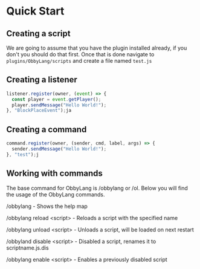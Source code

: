 # Quick Start

## Creating a script

We are going to assume that you have the plugin installed already, if you don't you should do that first. Once that is done navigate to `plugins/ObbyLang/scripts` and create a file named `test.js`

## Creating a listener

```javascript
listener.register(owner, (event) => {
  const player = event.getPlayer();
  player.sendMessage("Hello World!");
}, "BlockPlaceEvent");ja
```

## Creating a command

```javascript
command.register(owner, (sender, cmd, label, args) => {
  sender.sendMessage("Hello World!");
}, "test");j
```

## Working with commands

The base command for ObbyLang is /obbylang or /ol. Below you will find the usage of the ObbyLang commands.

/obbylang - Shows the help map

/obbylang reload \<script> - Reloads a script with the specified name

/obbylang unload \<script> - Unloads a script, will be loaded on next restart

/obbyland disable \<script> - Disabled a script, renames it to scriptname.js.dis

/obbylang enable \<script> - Enables a previously disabled script
